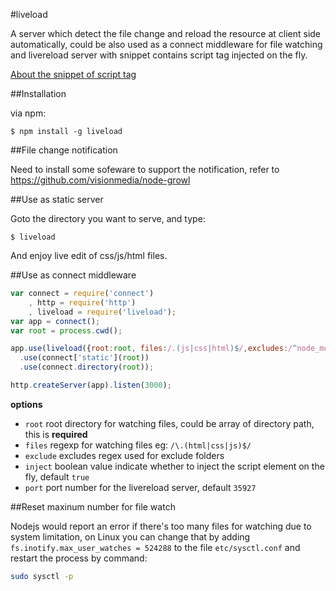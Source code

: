 #liveload

A server which detect the file change and reload the resource at client side automatically, 
could be also used as a connect middleware for file watching and livereload server with snippet
contains script tag injected on the fly.

[About the snippet of script tag](http://feedback.livereload.com/knowledgebase/articles/86180-how-do-i-add-the-script-tag-manually-)


##Installation

via npm:
  
    $ npm install -g liveload
  

##File change notification

Need to install some sofeware to support the notification, refer to <https://github.com/visionmedia/node-growl>

##Use as static server

Goto the directory you want to serve, and type:
  
    $ liveload
  
And enjoy live edit of css/js/html files.

##Use as connect middleware

```js
var connect = require('connect')
    , http = require('http')
    , liveload = require('liveload');
var app = connect();
var root = process.cwd();

app.use(liveload({root:root, files:/.(js|css|html)$/,excludes:/^node_modules$/}))
  .use(connect['static'](root))
  .use(connect.directory(root));

http.createServer(app).listen(3000);
```

**options**

  * `root` root directory for watching files, could be array of directory path, this is **required**
  * `files` regexp for watching files eg: `/\.(html|css|js)$/`
  * `exclude` excludes regex used for exclude folders
  * `inject` boolean value indicate whether to inject the script element on the fly, default `true`
  * `port` port number for the livereload server, default `35927`

##Reset maxinum number for file watch
  
  Nodejs would report an error if there's too many files for watching due to system limitation, on Linux you can change that by adding `fs.inotify.max_user_watches = 524288` to the file `etc/sysctl.conf` and restart the process by command:

```bash
sudo sysctl -p
```
